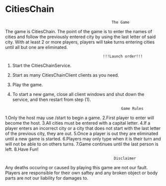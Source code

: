 # CitiesChain
				                                    The Game
The game is CitiesChain. The point of the game is to enter the names of
cities and follow the previously entered city by using the last letter of
said city. With at least 2 or more players, players will take turns 
entering cities until all but one are eliminated.

				                                !!!Launch order!!!
1. Start the CitiesChainService.
2. Start as many CitiesChainClient clients as you need.
3. Play the game.
4. To start a new game, close all client windows and shut down the service, and then restart from step (1).

				                                        Game Rules
1.Only the host may use /start to begin a game.
2.First player to enter will become the host.
3.All cities must be entered with a capital letter.
4.If a player enters an incorrect city or a city that does not start with
the last letter of the previous city, they are out.
5.Once a player is out they are eliminated until a new game is started.
6.Players may only type when it is their turn and will not be able to 
on others turns.
7.Game continues until the last person is left.
8.Have Fun!

				                                     Disclaimer
Any deaths occuring or caused by playing this game are not our fault.
Players are responsible for their own saftey and any broken object or
body parts are not our liability for damages to.
